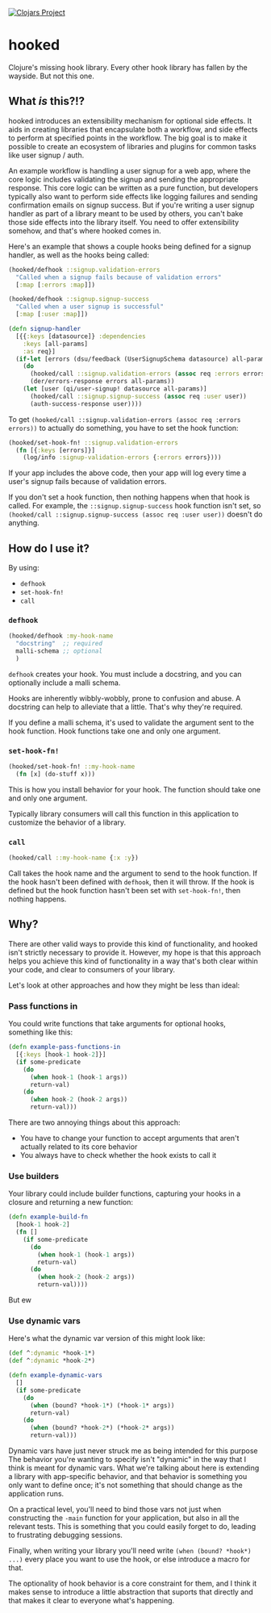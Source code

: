 [![Clojars Project](https://img.shields.io/clojars/v/party.donut/hooked.svg)](https://clojars.org/party.donut/hooked)

# hooked

Clojure's missing hook library. Every other hook library has fallen by the
wayside. But not this one.

## What _is_ this?!?

hooked introduces an extensibility mechanism for optional side effects. It aids
in creating libraries that encapsulate both a workflow, and side effects to
perform at specified points in the workflow. The big goal is to make it possible
to create an ecosystem of libraries and plugins for common tasks like user
signup / auth.

An example workflow is handling a user signup for a web app, where the core
logic includes validating the signup and sending the appropriate response. This
core logic can be written as a pure function, but developers typically also want
to perform side effects like logging failures and sending confirmation emails on
signup success. But if you're writing a user signup handler as part of a library
meant to be used by others, you can't bake those side effects into the library
itself. You need to offer extensibility somehow, and that's where hooked comes
in.

Here's an example that shows a couple hooks being defined for a signup handler,
as well as the hooks being called:

``` clojure
(hooked/defhook ::signup.validation-errors
  "Called when a signup fails because of validation errors"
  [:map [:errors :map]])

(hooked/defhook ::signup.signup-success
  "Called when a user signup is successful"
  [:map [:user :map]])

(defn signup-handler
  [{{:keys [datasource]} :dependencies
    :keys [all-params]
    :as req}]
  (if-let [errors (dsu/feedback (UserSignupSchema datasource) all-params)]
    (do
      (hooked/call ::signup.validation-errors (assoc req :errors errors))
      (der/errors-response errors all-params))
    (let [user (qi/user-signup! datasource all-params)]
      (hooked/call ::signup.signup-success (assoc req :user user))
      (auth-success-response user))))
```

To get `(hooked/call ::signup.validation-errors (assoc req :errors errors))` to
actually do something, you have to set the hook function:

``` clojure
(hooked/set-hook-fn! ::signup.validation-errors
  (fn [{:keys [errors]}]
    (log/info :signup-validation-errors {:errors errors})))
```

If your app includes the above code, then your app will log every time a user's
signup fails because of validation errors.

If you don't set a hook function, then nothing happens when that hook is called.
For example, the `::signup.signup-success` hook function isn't set, so
`(hooked/call ::signup.signup-success (assoc req :user user))` doesn't do
anything.

## How do I use it?

By using:

- `defhook`
- `set-hook-fn!`
- `call`

### `defhook`

``` clojure
(hooked/defhook :my-hook-name
  "docstring"  ;; required
  malli-schema ;; optional
  )
```

`defhook` creates your hook. You must include a docstring, and you can
optionally include a malli schema.

Hooks are inherently wibbly-wobbly, prone to confusion and abuse. A docstring
can help to alleviate that a little. That's why they're required.

If you define a malli schema, it's used to validate the argument sent to the
hook function. Hook functions take one and only one argument.

### `set-hook-fn!`

``` clojure
(hooked/set-hook-fn! ::my-hook-name
  (fn [x] (do-stuff x)))
```

This is how you install behavior for your hook. The function should take one and
only one argument.

Typically library consumers will call this function in this application to
customize the behavior of a library.

### `call`

``` clojure
(hooked/call ::my-hook-name {:x :y})
```

Call takes the hook name and the argument to send to the hook function. If the
hook hasn't been defined with `defhook`, then it will throw. If the hook is
defined but the hook function hasn't been set with `set-hook-fn!`, then nothing
happens.

## Why?

There are other valid ways to provide this kind of functionality, and hooked
isn't strictly necessary to provide it. However, my hope is that this approach
helps you achieve this kind of functionality in a way that's both clear within
your code, and clear to consumers of your library.

Let's look at other approaches and how they might be less than ideal:

### Pass functions in

You could write functions that take arguments for optional hooks, something like
this:

``` clojure
(defn example-pass-functions-in
  [{:keys [hook-1 hook-2]}]
  (if some-predicate
    (do
      (when hook-1 (hook-1 args))
      return-val)
    (do
      (when hook-2 (hook-2 args))
      return-val)))
```

There are two annoying things about this approach:

- You have to change your function to accept arguments that aren't actually
  related to its core behavior
- You always have to check whether the hook exists to call it

### Use builders

Your library could include builder functions, capturing your hooks in a closure
and returning a new function:

``` clojure
(defn example-build-fn
  [hook-1 hook-2]
  (fn []
    (if some-predicate
      (do
        (when hook-1 (hook-1 args))
        return-val)
      (do
        (when hook-2 (hook-2 args))
        return-val))))
```

But ew

### Use dynamic vars

Here's what the dynamic var version of this might look like:

``` clojure
(def ^:dynamic *hook-1*)
(def ^:dynamic *hook-2*)

(defn example-dynamic-vars
  []
  (if some-predicate
    (do
      (when (bound? *hook-1*) (*hook-1* args))
      return-val)
    (do
      (when (bound? *hook-2*) (*hook-2* args))
      return-val)))
```

Dynamic vars have just never struck me as being intended for this purpose The
behavior you're wanting to specify isn't "dynamic" in the way that I think is
meant for dynamic vars. What we're talking about here is extending a library
with app-specific behavior, and that behavior is something you only want to
define once; it's not something that should change as the application runs.

On a practical level, you'll need to bind those vars not just when constructing
the `-main` function for your application, but also in all the relevant tests.
This is something that you could easily forget to do, leading to frustrating
debugging sessions.

Finally, when writing your library you'll need write `(when (bound? *hook*)
...)` every place you want to use the hook, or else introduce a macro for that.

The optionality of hook behavior is a core constraint for them, and I think it
makes sense to introduce a little abstraction that suports that directly and
that makes it clear to everyone what's happening.
